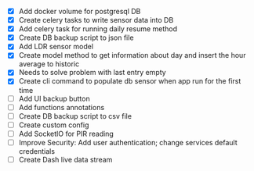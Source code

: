 - [x] Add docker volume for postgresql DB
- [x] Create celery tasks to write sensor data into DB
- [x] Add celery task for running daily resume method
- [x] Create DB backup script to json file
- [x] Add LDR sensor model
- [x] Create model method to get information about day and insert the hour average to historic
- [x] Needs to solve problem with last entry empty
- [x] Create cli command to populate db sensor when app run for the first time
- [ ] Add UI backup button
- [ ] Add functions annotations
- [ ] Create DB backup script to csv file
- [ ] Create custom config
- [ ] Add SocketIO for PIR reading
- [ ] Improve Security: Add user authentication; change services default credentials
- [ ] Create Dash live data stream
